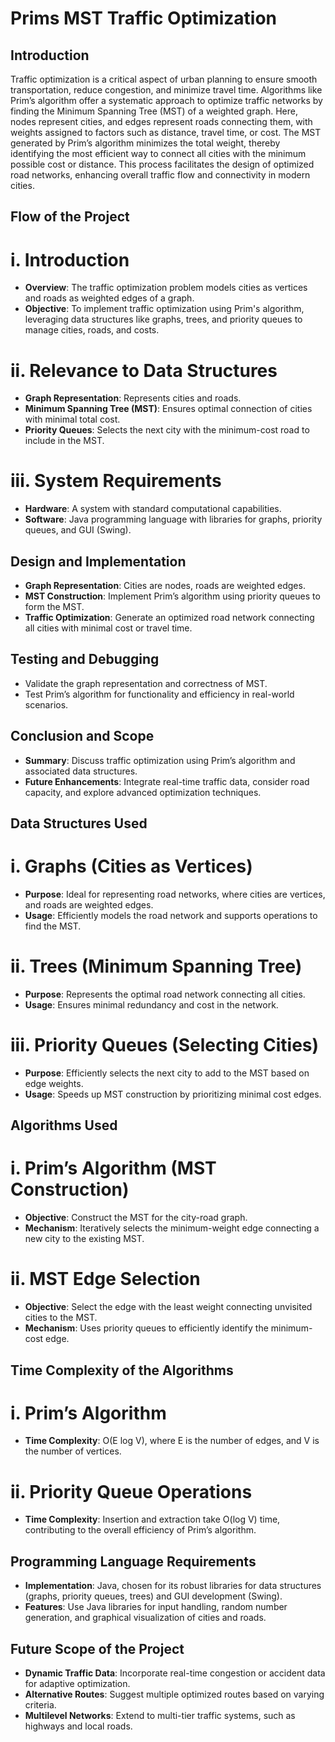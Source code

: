 # Prims MST Traffic Optimization

## **Introduction**
Traffic optimization is a critical aspect of urban planning to ensure smooth transportation, reduce congestion, and minimize travel time. Algorithms like Prim’s algorithm offer a systematic approach to optimize traffic networks by finding the Minimum Spanning Tree (MST) of a weighted graph. Here, nodes represent cities, and edges represent roads connecting them, with weights assigned to factors such as distance, travel time, or cost. The MST generated by Prim’s algorithm minimizes the total weight, thereby identifying the most efficient way to connect all cities with the minimum possible cost or distance. This process facilitates the design of optimized road networks, enhancing overall traffic flow and connectivity in modern cities.

## **Flow of the Project**
# i. **Introduction**
- **Overview**: The traffic optimization problem models cities as vertices and roads as weighted edges of a graph.
- **Objective**: To implement traffic optimization using Prim's algorithm, leveraging data structures like graphs, trees, and priority queues to manage cities, roads, and costs.

# ii. **Relevance to Data Structures**
- **Graph Representation**: Represents cities and roads.
- **Minimum Spanning Tree (MST)**: Ensures optimal connection of cities with minimal total cost.
- **Priority Queues**: Selects the next city with the minimum-cost road to include in the MST.

# iii. **System Requirements**
- **Hardware**: A system with standard computational capabilities.
- **Software**: Java programming language with libraries for graphs, priority queues, and GUI (Swing).

## **Design and Implementation**
- **Graph Representation**: Cities are nodes, roads are weighted edges.
- **MST Construction**: Implement Prim’s algorithm using priority queues to form the MST.
- **Traffic Optimization**: Generate an optimized road network connecting all cities with minimal cost or travel time.

## **Testing and Debugging**
- Validate the graph representation and correctness of MST.
- Test Prim’s algorithm for functionality and efficiency in real-world scenarios.

## **Conclusion and Scope**
- **Summary**: Discuss traffic optimization using Prim’s algorithm and associated data structures.
- **Future Enhancements**: Integrate real-time traffic data, consider road capacity, and explore advanced optimization techniques.

## **Data Structures Used**
# i. **Graphs (Cities as Vertices)**
- **Purpose**: Ideal for representing road networks, where cities are vertices, and roads are weighted edges.
- **Usage**: Efficiently models the road network and supports operations to find the MST.

# ii. **Trees (Minimum Spanning Tree)**
- **Purpose**: Represents the optimal road network connecting all cities.
- **Usage**: Ensures minimal redundancy and cost in the network.

# iii. **Priority Queues (Selecting Cities)**
- **Purpose**: Efficiently selects the next city to add to the MST based on edge weights.
- **Usage**: Speeds up MST construction by prioritizing minimal cost edges.

## **Algorithms Used**
# i. **Prim’s Algorithm (MST Construction)**
- **Objective**: Construct the MST for the city-road graph.
- **Mechanism**: Iteratively selects the minimum-weight edge connecting a new city to the existing MST.

# ii. **MST Edge Selection**
- **Objective**: Select the edge with the least weight connecting unvisited cities to the MST.
- **Mechanism**: Uses priority queues to efficiently identify the minimum-cost edge.

## **Time Complexity of the Algorithms**
# i. **Prim’s Algorithm**
- **Time Complexity**: O(E log V), where E is the number of edges, and V is the number of vertices.

# ii. **Priority Queue Operations**
- **Time Complexity**: Insertion and extraction take O(log V) time, contributing to the overall efficiency of Prim’s algorithm.

## **Programming Language Requirements**
- **Implementation**: Java, chosen for its robust libraries for data structures (graphs, priority queues, trees) and GUI development (Swing).
- **Features**: Use Java libraries for input handling, random number generation, and graphical visualization of cities and roads.

## **Future Scope of the Project**
- **Dynamic Traffic Data**: Incorporate real-time congestion or accident data for adaptive optimization.
- **Alternative Routes**: Suggest multiple optimized routes based on varying criteria.
- **Multilevel Networks**: Extend to multi-tier traffic systems, such as highways and local roads.

